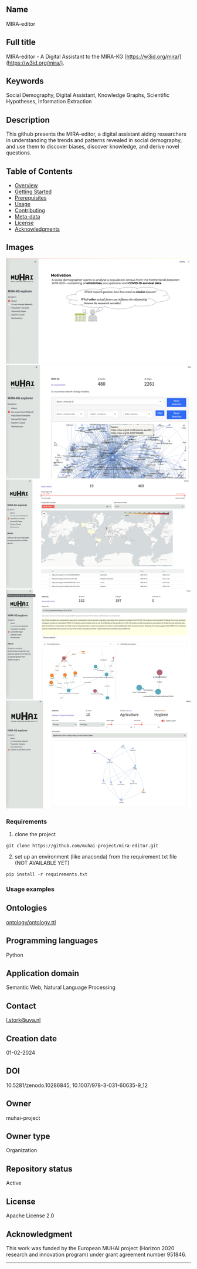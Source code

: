 ## Name 
MIRA-editor 

## Full title 
MIRA-editor - A Digital Assistant to the MIRA-KG [https://w3id.org/mira/](https://w3id.org/mira/).

## Keywords 
Social Demography, Digital Assistant, Knowledge Graphs, Scientific Hypotheses, Information Extraction 

## Description 
This github presents the MIRA-editor, a digital assistant aiding researchers in understanding the trends and patterns revealed in social demography, and use them to discover biases, discover knowledge, and derive novel questions.

## Table of Contents
- [Overview](#overview)
- [Getting Started](#getting-started)
- [Prerequisites](#prerequisites)
- [Usage](#usage)
- [Contributing](#contributing)
- [Meta-data](#metadata) 
- [License](#license)
- [Acknowledgments](#acknowledgments)

## Images 
![Landing page](https://github.com/muhai-project/mira-editor/blob/main/figures/screenshots/1.%20landingpage.png)
![Co-occurrence network of co-occurring studyvariables](https://github.com/muhai-project/mira-editor/blob/main/figures/screenshots/2.%20co-occurrence%20network.png)
![Geographical query](https://github.com/muhai-project/mira-editor/blob/main/figures/screenshots/4.%20geographical:temporal%20query%202.png)
![Hypothesis extraction](https://github.com/muhai-project/mira-editor/blob/main/figures/screenshots/6.%20hypothesis%20extraction%202.png)
![Explain paper](https://github.com/muhai-project/mira-editor/blob/main/figures/screenshots/8.%20explain%20paper.png)

### Requirements

1. clone the project
```
git clone https://github.com/muhai-project/mira-editor.git
```

2. set up an environment (like anaconda) from the requirement.txt file (NOT AVAILABLE YET)
```
pip install -r requirements.txt
```

### Usage examples



## Ontologies 
[ontology/ontology.ttl](https://github.com/muhai-project/mira/blob/main/ontology/ontology.ttl)

## Programming languages
Python 

## Application domain
Semantic Web, Natural Language Processing 

## Contact
l.stork@uva.nl 

## Creation date
01-02-2024

## DOI 
10.5281/zenodo.10286845, 10.1007/978-3-031-60635-9_12

## Owner 
muhai-project

## Owner type
Organization  

## Repository status 
Active 

## License
Apache License 2.0 

## Acknowledgment
This work was funded by the European MUHAI project (Horizon 2020 research and innovation program) under grant agreement
number 951846.

---

